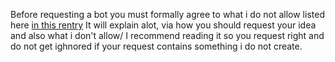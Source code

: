 Before requesting a bot you must formally agree to what i do not allow listed here [in this rentry]() It will explain alot, via how you should request your idea and also what i don't allow/ I recommend reading it so you request right and do not get ighnored if your request contains something i do not create.

